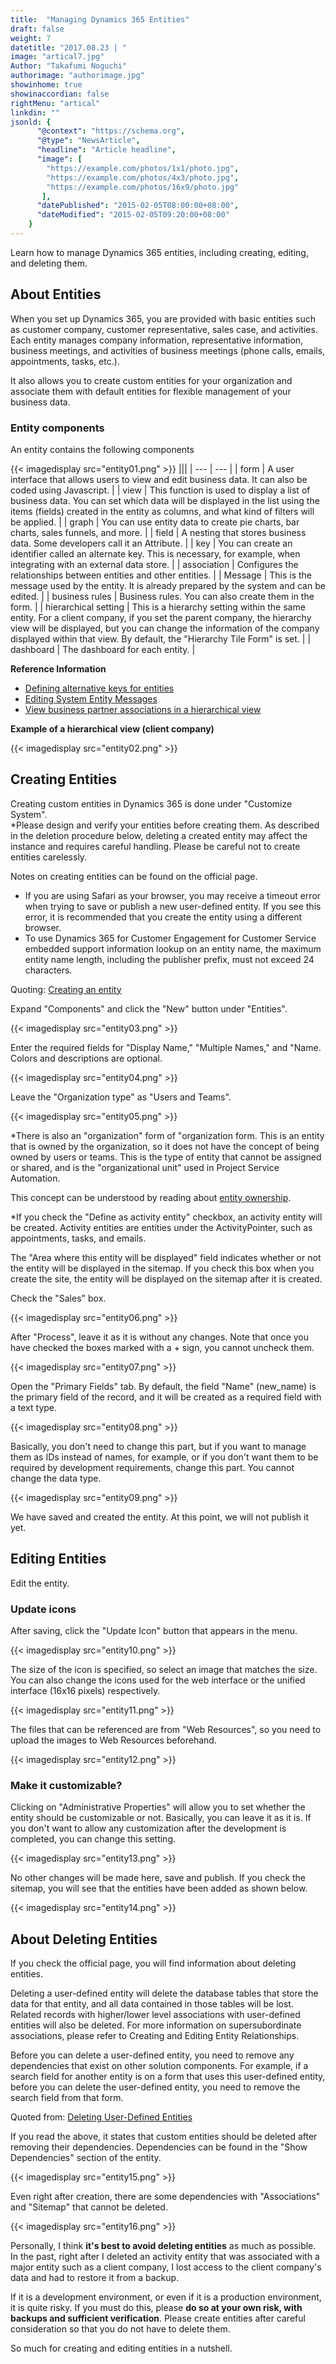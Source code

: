 ```yaml
---
title:  "Managing Dynamics 365 Entities"
draft: false
weight: 7
datetitle: "2017.08.23 | "
image: "artical7.jpg"
Author: "Takafumi Noguchi"
authorimage: "authorimage.jpg"
showinhome: true
showinaccordian: false
rightMenu: "artical"
linkdin: ""
jsonld: {
      "@context": "https://schema.org",
      "@type": "NewsArticle",
      "headline": "Article headline",
      "image": [
        "https://example.com/photos/1x1/photo.jpg",
        "https://example.com/photos/4x3/photo.jpg",
        "https://example.com/photos/16x9/photo.jpg"
       ],
      "datePublished": "2015-02-05T08:00:00+08:00",
      "dateModified": "2015-02-05T09:20:00+08:00"
    }
---
```

<!-- Intro  -->
Learn how to manage Dynamics 365 entities, including creating, editing, and deleting them.

## About Entities
When you set up Dynamics 365, you are provided with basic entities such as customer company, customer representative, sales case, and activities. Each entity manages company information, representative information, business meetings, and activities of business meetings (phone calls, emails, appointments, tasks, etc.).

It also allows you to create custom entities for your organization and associate them with default entities for flexible management of your business data.

### Entity components
An entity contains the following components
<!-- Image= entity01.png -->
{{< imagedisplay src="entity01.png" >}}
|||
| --- | --- |
| form      | A user interface that allows users to view and edit business data. It can also be coded using Javascript.       |
| view   | This function is used to display a list of business data. You can set which data will be displayed in the list using the items (fields) created in the entity as columns, and what kind of filters will be applied.        |
| graph      | You can use entity data to create pie charts, bar charts, sales funnels, and more.       |
| field   | A nesting that stores business data. Some developers call it an Attribute.        |
| key      | You can create an identifier called an alternate key. This is necessary, for example, when integrating with an external data store.       |
| association   | Configures the relationships between entities and other entities.        |
| Message   | This is the message used by the entity. It is already prepared by the system and can be edited.        |
| business rules   | Business rules. You can also create them in the form.        |
| hierarchical setting   | This is a hierarchy setting within the same entity. For a client company, if you set the parent company, the hierarchy view will be displayed, but you can change the information of the company displayed within that view. By default, the "Hierarchy Tile Form" is set.        |
| dashboard   | The dashboard for each entity.        |


**Reference Information**
  * [Defining alternative keys for entities](https://docs.microsoft.com/ja-jp/dynamics365/customer-engagement/developer/define-alternate-keys-entity)
  * [Editing System Entity Messages](https://docs.microsoft.com/ja-jp/dynamics365/customer-engagement/customize/edit-system-entity-messages)
  * [View business partner associations in a hierarchical view](https://docs.microsoft.com/ja-jp/dynamics365/customer-engagement/basics/account-relationships-hierarchical-view)

**Example of a hierarchical view (client company)**
<!-- Image= entity02.png -->
{{< imagedisplay src="entity02.png" >}}

## Creating Entities
Creating custom entities in Dynamics 365 is done under "Customize System".    
*Please design and verify your entities before creating them. As described in the deletion procedure below, deleting a created entity may affect the instance and requires careful handling. Please be careful not to create entities carelessly.
 
Notes on creating entities can be found on the official page.

<!-- Quate Box -->
* If you are using Safari as your browser, you may receive a timeout error when trying to save or publish a new user-defined entity. If you see this error, it is recommended that you create the entity using a different browser.
* To use Dynamics 365 for Customer Engagement for Customer Service embedded support information lookup on an entity name, the maximum entity name length, including the publisher prefix, must not exceed 24 characters.

Quoting: [Creating an entity](https://docs.microsoft.com/ja-jp/dynamics365/customer-engagement/customize/create-entities)

Expand "Components" and click the "New" button under "Entities".
<!-- Image= entity03.png -->
{{< imagedisplay src="entity03.png" >}}

Enter the required fields for "Display Name," "Multiple Names," and "Name. Colors and descriptions are optional.
<!-- Image= entity04.png -->
{{< imagedisplay src="entity04.png" >}}

Leave the "Organization type" as "Users and Teams".
<!-- Image= entity05.png -->
{{< imagedisplay src="entity05.png" >}}

*There is also an "organization" form of "organization form. This is an entity that is owned by the organization, so it does not have the concept of being owned by users or teams. This is the type of entity that cannot be assigned or shared, and is the "organizational unit" used in Project Service Automation.

This concept can be understood by reading about [entity ownership](https://docs.microsoft.com/ja-jp/dynamics365/customer-engagement/developer/introduction-entities#entity-ownership).

*If you check the "Define as activity entity" checkbox, an activity entity will be created. Activity entities are entities under the ActivityPointer, such as appointments, tasks, and emails.

The "Area where this entity will be displayed" field indicates whether or not the entity will be displayed in the sitemap. If you check this box when you create the site, the entity will be displayed on the sitemap after it is created.

Check the "Sales" box.
<!-- Image= entity06.png -->
{{< imagedisplay src="entity06.png" >}}

After "Process", leave it as it is without any changes. Note that once you have checked the boxes marked with a + sign, you cannot uncheck them.
<!-- Image= entity07.png -->
{{< imagedisplay src="entity07.png" >}}

Open the "Primary Fields" tab. By default, the field "Name" (new_name) is the primary field of the record, and it will be created as a required field with a text type.
<!-- Image= entity08.png -->
{{< imagedisplay src="entity08.png" >}}

Basically, you don't need to change this part, but if you want to manage them as IDs instead of names, for example, or if you don't want them to be required by development requirements, change this part. You cannot change the data type.
<!-- Image= entity09.png -->
{{< imagedisplay src="entity09.png" >}}

We have saved and created the entity. At this point, we will not publish it yet.

## Editing Entities
Edit the entity.

### Update icons
After saving, click the "Update Icon" button that appears in the menu.
<!-- Image= entity10.png -->
{{< imagedisplay src="entity10.png" >}}

The size of the icon is specified, so select an image that matches the size. You can also change the icons used for the web interface or the unified interface (16x16 pixels) respectively.
<!-- Image= entity11.png -->
{{< imagedisplay src="entity11.png" >}}

The files that can be referenced are from "Web Resources", so you need to upload the images to Web Resources beforehand.
<!-- Image= entity12.png -->
{{< imagedisplay src="entity12.png" >}}

### Make it customizable?
Clicking on "Administrative Properties" will allow you to set whether the entity should be customizable or not. Basically, you can leave it as it is. If you don't want to allow any customization after the development is completed, you can change this setting.
<!-- Image= entity13.png -->
{{< imagedisplay src="entity13.png" >}}

No other changes will be made here, save and publish. If you check the sitemap, you will see that the entities have been added as shown below.
<!-- Image= entity14.png -->
{{< imagedisplay src="entity14.png" >}}


## About Deleting Entities
If you check the official page, you will find information about deleting entities.

<!-- Quate Box -->
Deleting a user-defined entity will delete the database tables that store the data for that entity, and all data contained in those tables will be lost. Related records with higher/lower level associations with user-defined entities will also be deleted. For more information on supersubordinate associations, please refer to Creating and Editing Entity Relationships.

Before you can delete a user-defined entity, you need to remove any dependencies that exist on other solution components. For example, if a search field for another entity is on a form that uses this user-defined entity, before you can delete the user-defined entity, you need to remove the search field from that form. 


Quoted from: [Deleting User-Defined Entities](https://docs.microsoft.com/ja-jp/dynamics365/customer-engagement/customize/delete-custom-entities)

If you read the above, it states that custom entities should be deleted after removing their dependencies. Dependencies can be found in the "Show Dependencies" section of the entity.
<!-- Image= entity15.png -->
{{< imagedisplay src="entity15.png" >}}

Even right after creation, there are some dependencies with "Associations" and "Sitemap" that cannot be deleted.
<!-- Image= entity16.png -->
{{< imagedisplay src="entity16.png" >}}

Personally, I think **it's best to avoid deleting entities** as much as possible. In the past, right after I deleted an activity entity that was associated with a major entity such as a client company, I lost access to the client company's data and had to restore it from a backup.

If it is a development environment, or even if it is a production environment, it is quite risky. If you must do this, please **do so at your own risk, with backups and sufficient verification**. Please create entities after careful consideration so that you do not have to delete them.

So much for creating and editing entities in a nutshell.